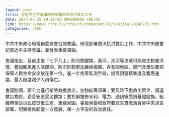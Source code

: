 ```yaml
---
layout: post
title: 習近平主持會議研究部署防汛抗洪救災工作
date: 2024-07-25 19:18:03.000000000 +08:00
link: https://news.rthk.hk/rthk/ch/component/k2/1763154-20240725.htm
categories: rthk
---
```


中共中央政治局常務委員會召開會議，研究部署防汛抗洪救災工作，中共中央總書記習近平主持會議，並發表重要演說。

會議指出，目前正值「七下八上」防汛關鍵期，黃河、淮河等流域可能發生較重汛情，疊加颱風進入活躍期，防汛形勢更加嚴峻複雜。各有關地區、部門及單位要把保障人民生命安全放在第一位，進一步完善監測手段，提高預警精準度及響應速度，最大限度減少人員傷亡。

會議強調，要全力進行搶險救援救災，加強統籌部署；要及時下撥救災資金、調運救災物資，妥善安置受災群眾；要抓緊搶修水利、電力、通訊等受損基礎設施，組織帶領受災民眾恢復生產、重建家園。各級黨委和政府要認真貫徹落實黨中央決策部署，切實擔負起促一方發展，保一方平安的政治責任。
